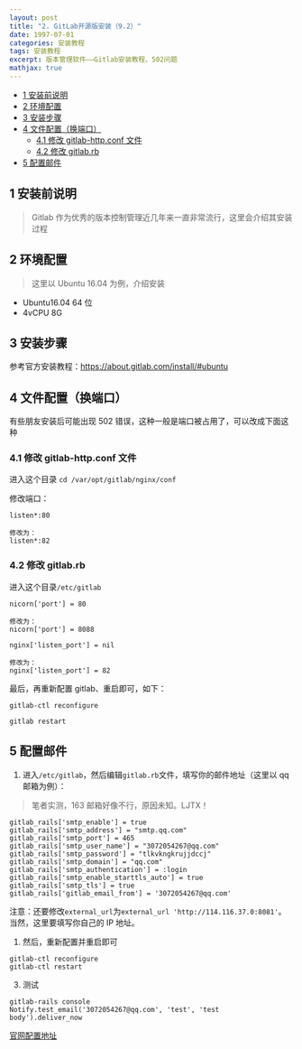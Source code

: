 ```yaml
---
layout: post
title: "2. GitLab开源版安装（9.2）"
date: 1997-07-01
categories: 安装教程
tags: 安装教程
excerpt: 版本管理软件——Gitlab安装教程、502问题
mathjax: true
---
```


- [1 安装前说明](#1-安装前说明)
- [2 环境配置](#2-环境配置)
- [3 安装步骤](#3-安装步骤)
- [4 文件配置（换端口）](#4-文件配置换端口)
  - [4.1 修改 gitlab-http.conf 文件](#41-修改-gitlab-httpconf-文件)
  - [4.2 修改 gitlab.rb](#42-修改-gitlabrb)
- [5 配置邮件](#5-配置邮件)

## 1 安装前说明

> Gitlab 作为优秀的版本控制管理近几年来一直非常流行，这里会介绍其安装过程

## 2 环境配置

> 这里以 Ubuntu 16.04 为例，介绍安装

- Ubuntu16.04 64 位
- 4vCPU 8G

## 3 安装步骤

参考官方安装教程：https://about.gitlab.com/install/#ubuntu

## 4 文件配置（换端口）

有些朋友安装后可能出现 502 错误，这种一般是端口被占用了，可以改成下面这种

### 4.1 修改 gitlab-http.conf 文件

进入这个目录 `cd /var/opt/gitlab/nginx/conf`

修改端口：

```
listen*:80

修改为：
listen*:82
```

### 4.2 修改 gitlab.rb

进入这个目录`/etc/gitlab`

```
nicorn['port'] = 80

修改为：
nicorn['port'] = 8088
```

```
nginx['listen_port'] = nil

修改为：
nginx['listen_port'] = 82
```

最后，再重新配置 gitlab、重启即可，如下：

```
gitlab-ctl reconfigure

gitlab restart
```

## 5 配置邮件

1. 进入`/etc/gitlab`，然后编辑`gitlab.rb`文件，填写你的邮件地址（这里以 qq 邮箱为例）：

> 笔者实测，163 邮箱好像不行，原因未知。LJTX！

```
gitlab_rails['smtp_enable'] = true
gitlab_rails['smtp_address'] = "smtp.qq.com"
gitlab_rails['smtp_port'] = 465
gitlab_rails['smtp_user_name'] = "3072054267@qq.com"
gitlab_rails['smtp_password'] = "tlkvkngkrujjdccj"
gitlab_rails['smtp_domain'] = "qq.com"
gitlab_rails['smtp_authentication'] = :login
gitlab_rails['smtp_enable_starttls_auto'] = true
gitlab_rails['smtp_tls'] = true
gitlab_rails['gitlab_email_from'] = '3072054267@qq.com'
```

注意：还要修改`external_url`为`external_url 'http://114.116.37.0:8081'`。当然，这里要填写你自己的 IP 地址。

1. 然后，重新配置并重启即可

```
gitlab-ctl reconfigure
gitlab-ctl restart
```

3. 测试

```
gitlab-rails console
Notify.test_email('3072054267@qq.com', 'test', 'test body').deliver_now
```

[官网配置地址](https://docs.gitlab.com/omnibus/settings/smtp.html#smtp-settings)
